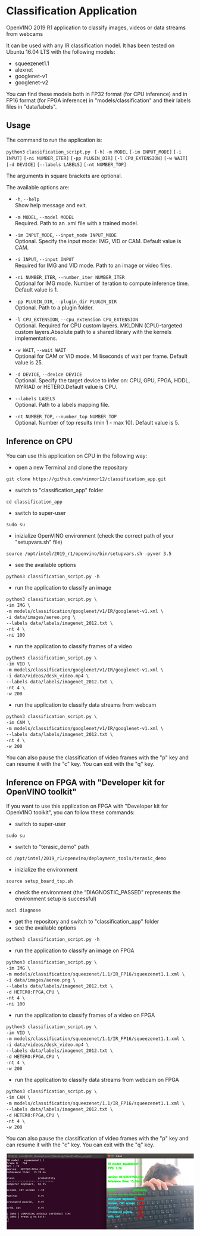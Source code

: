# Classification Application

OpenVINO 2019 R1 application to classify images, videos or data streams from webcams

It can be used with any IR classification model.
It has been tested on Ubuntu 16.04 LTS with the following models:
  - squeezenet1.1
  - alexnet
  - googlenet-v1
  - googlenet-v2

You can find these models both in FP32 format (for CPU inference) and in FP16 format (for FPGA inference) in "models/classification" and their labels files in "data/labels".

Usage
-
The command to run the application is:   
   
`python3` `classification_script.py ` `[-h]` `-m MODEL` `[-im INPUT_MODE]` `[-i INPUT]` `[-ni NUMBER_ITER]` `[-pp PLUGIN_DIR]` `[-l CPU_EXTENSION]` `[-w WAIT]` `[-d DEVICE]` `[--labels LABELS]` `[-nt NUMBER_TOP] ` 
  
The arguments in square brackets are optional.  

The available options are:  
  
+ `-h`, `--help `  
  Show help message and exit.  
    
+  `-m MODEL`, `--model MODEL`  
  Required. Path to an .xml file with a trained model.  
    
+  `-im INPUT_MODE`, `--input_mode INPUT_MODE`  
  Optional. Specify the input mode: IMG, VID or CAM. Default value is CAM.  
  
+  `-i INPUT`, `--input INPUT`  
  Required for IMG and VID mode. Path to an image or video files.  
                          
+  `-ni NUMBER_ITER`, `--number_iter NUMBER_ITER`  
  Optional for IMG mode. Number of iteration to compute inference time. Default value is 1.  
                          
+  `-pp PLUGIN_DIR`, `--plugin_dir PLUGIN_DIR`  
  Optional. Path to a plugin folder.  
                          
+  `-l CPU_EXTENSION`, `--cpu_extension CPU_EXTENSION`  
   Optional. Required for CPU custom layers. MKLDNN (CPU)-targeted custom layers.Absolute path to
   a shared library with the kernels implementations.  
                          
+  `-w WAIT`, `--wait WAIT`    
  Optional for CAM or VID mode. Milliseconds of wait per frame. Default value is 25.  
    
+  `-d DEVICE`, `--device DEVICE`  
   Optional. Specify the target device to infer on: CPU, GPU, FPGA, HDDL, MYRIAD or
   HETERO.Default value is CPU.  
                          
+  `--labels LABELS`         
  Optional. Path to a labels mapping file.  
    
+  `-nt NUMBER_TOP`, `--number_top NUMBER_TOP`  
  Optional. Number of top results (min 1 - max 10). Default value is 5.  
                          

Inference on CPU
  -  
You can use this application on CPU in the following way:
  - open a new Terminal and clone the repository
  ```
  git clone https://github.com/vinmor12/classification_app.git
  ```
  - switch to "classification_app" folder
  ```
  cd classification_app
  ```
  - switch to super-user
  ```
  sudo su
  ```
  - inizialize OpenVINO environment (check the correct path of your "setupvars.sh" file)
  ```
  source /opt/intel/2019_r1/openvino/bin/setupvars.sh -pyver 3.5
  ```
  - see the available options
  ```
  python3 classification_script.py -h
  ```
  - run the application to classify an image
  ```
  python3 classification_script.py \
  -im IMG \
  -m models/classification/googlenet/v1/IR/googlenet-v1.xml \
  -i data/images/aereo.png \
  --labels data/labels/imagenet_2012.txt \
  -nt 4 \
  -ni 100
  ```
  - run the application to classify frames of a video
  ```
  python3 classification_script.py \
  -im VID \
  -m models/classification/googlenet/v1/IR/googlenet-v1.xml \
  -i data/videos/desk_video.mp4 \
  --labels data/labels/imagenet_2012.txt \
  -nt 4 \
  -w 200
  ```
  - run the application to classify data streams from webcam
  ```
  python3 classification_script.py \
  -im CAM \
  -m models/classification/googlenet/v1/IR/googlenet-v1.xml \
  --labels data/labels/imagenet_2012.txt \
  -nt 4 \
  -w 200
  ```

You can also pause the classification of video frames with the "p" key and can resume it with the "c" key.
You can exit with the "q" key.

Inference on FPGA with "Developer kit for OpenVINO toolkit"
  -  
If you want to use this application on FPGA with "Developer kit for OpenVINO toolkit", you can follow these commands:
  - switch to super-user
  ```
  sudo su
  ```
  - switch to "terasic_demo" path
  ```
  cd /opt/intel/2019_r1/openvino/deployment_tools/terasic_demo
  ```
  - inizialize the environment
  ```
  source setup_board_tsp.sh
  ```
  - check the environment (the “DIAGNOSTIC_PASSED” represents the environment setup is successful)
  ```
  aocl diagnose
  ```
  - get the repository and switch to "classification_app" folder
  - see the available options
  ```
  python3 classification_script.py -h
  ```
  - run the application to classify an image on FPGA
  ```
  python3 classification_script.py \
  -im IMG \
  -m models/classification/squeezenet/1.1/IR_FP16/squeezenet1.1.xml \
  -i data/images/aereo.png \
  --labels data/labels/imagenet_2012.txt \
  -d HETERO:FPGA,CPU \
  -nt 4 \
  -ni 100
  ```
  - run the application to classify frames of a video on FPGA
  ```
  python3 classification_script.py \
  -im VID \
  -m models/classification/squeezenet/1.1/IR_FP16/squeezenet1.1.xml \
  -i data/videos/desk_video.mp4 \
  --labels data/labels/imagenet_2012.txt \
  -d HETERO:FPGA,CPU \
  -nt 4 \
  -w 200
  ```
  - run the application to classify data streams from webcam on FPGA
  ```
  python3 classification_script.py \
  -im CAM \
  -m models/classification/squeezenet/1.1/IR_FP16/squeezenet1.1.xml \
  --labels data/labels/imagenet_2012.txt \
  -d HETERO:FPGA,CPU \
  -nt 4 \
  -w 200
  ```

You can also pause the classification of video frames with the "p" key and can resume it with the "c" key.
You can exit with the "q" key.

![classification](https://raw.githubusercontent.com/vinmor12/classification_app/main/data/result/test3.png)
